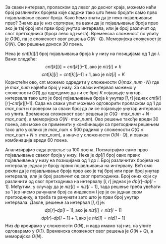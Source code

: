 За сваки интервал, проласком од левог до десног краја, можемо наћи број различитих бројева које садржи тако што ћемо бројати само првo појављивањe сваког броја. Како ћемо знати да је неко појављивање прво? Знамо да је низ сортиран, па важи да је појављивање броја прво ако је тај број или први број унутар интервала, или је број различит од свог претходника (броја лево од њега). Временска сложеност по упиту је $О(N)$, па је сложеност овог решења $О(N\cdot Q)$. Меморијска сложеност је $О(N)$. Ово решење доноси $30$ поена.

Нека је $cnt[k][i]$ број појављивања броја $k$ у низу на позицијама од $1$ до $i$. Важи следеће:
$$ 
cnt[k][i] = cnt[k][i–1], \text{ако је } niz[i] \neq k
$$
$$
cnt[k][i] = cnt[k][i–1] + 1, \text{ако је } niz[i] = K
$$
Користећи ово, cnt можемо одредити у сложености $О(max\_num\cdot N)$ где је $max\_num$ највећи број у низу. За сваки интервал можемо у сложености $О(1)$ да одредимо да ли се број $K$ појављује унутар интервала тако што је број појављивања броја $k$ унутар $[l, r]$ једнак $cnt[k][r] – cnt[k][l–1]$. Сада на сваки упит можемо одговорити проласком од $1$ до $max\_num$ и провером за сваки број да ли се појављује унутар интервала из упита. Временска сложеност овог решења је $О(Q\cdot max\_num + N\cdot max\_num)$, а меморијска $О(N\cdot max\_num)$. Ово решење такође вреди $30$ поена, али може се применити у комбинацији са претходним решењем тако што уколико је $max\_num \leq 500$ радимо у сложености $О(Q\leq max\_num + N\leq max\_num)$, а иначе у сложености $О(N\cdot Q)$, и оваква комбинација вреди $60$ поена.

Анализирајмо сада решење за $100$ поена. Посматрајмо само прво појављивање сваког броја у низу. Нека је $dp[i]$ број ових првих појављивања у низу на позицијама од $1$ до $i$. Број различитих бројева на интервалу једнак је броју првих појављивања на интервалу. Већ смо рекли да је појављивање броја прво ако је тај број или први број унутар интервала, или је број различит од свог претходника. Број оних који су различити од свог претходника на интервалу $[l, r]$ једнак је $dp[r] – dp[l-1]$. Међутим, у случају да је $niz[l] = niz[l-1]$, тада решење треба увећати за $1$ јер нисмо рачунали број са индексом $l$ јер је он једнак свом претходнику, а треба га рачунати зато што је први број унутар интервала. Дакле, решење за интервал $[l, r]$ је:
$$
dp[r] – dp[l-1], \text{ако је } niz[l] \neq niz[l-1]
$$
$$
dp[r] – dp[l-1] + 1, \text{ако је } niz[l] = niz[l-1]
$$
Низ $dp$ креирамо у сложености $О(N)$, и када имамо тај низ, на упите одговарамо у $О(1)$. Временска сложеност овог решења је $О(N + Q)$, а меморијска $О(N)$.